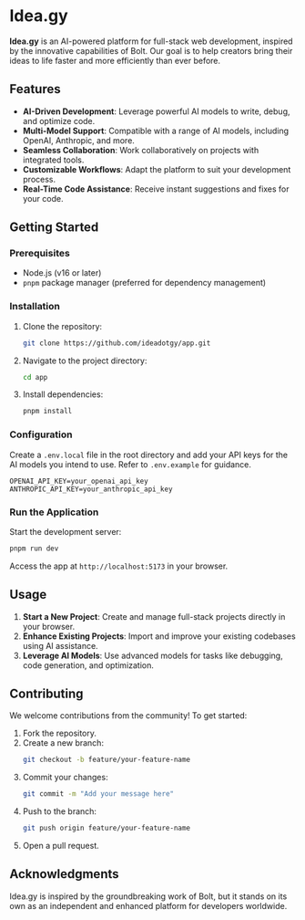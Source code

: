 # Idea.gy

**Idea.gy** is an AI-powered platform for full-stack web development, inspired by the innovative capabilities of Bolt. Our goal is to help creators bring their ideas to life faster and more efficiently than ever before.

## Features
- **AI-Driven Development**: Leverage powerful AI models to write, debug, and optimize code.
- **Multi-Model Support**: Compatible with a range of AI models, including OpenAI, Anthropic, and more.
- **Seamless Collaboration**: Work collaboratively on projects with integrated tools.
- **Customizable Workflows**: Adapt the platform to suit your development process.
- **Real-Time Code Assistance**: Receive instant suggestions and fixes for your code.

## Getting Started

### Prerequisites
- Node.js (v16 or later)
- `pnpm` package manager (preferred for dependency management)

### Installation
1. Clone the repository:
   ```bash
   git clone https://github.com/ideadotgy/app.git
   ```
2. Navigate to the project directory:
   ```bash
   cd app
   ```
3. Install dependencies:
   ```bash
   pnpm install
   ```

### Configuration
Create a `.env.local` file in the root directory and add your API keys for the AI models you intend to use. Refer to `.env.example` for guidance.

```env
OPENAI_API_KEY=your_openai_api_key
ANTHROPIC_API_KEY=your_anthropic_api_key
```

### Run the Application
Start the development server:
```bash
pnpm run dev
```
Access the app at `http://localhost:5173` in your browser.

## Usage
1. **Start a New Project**: Create and manage full-stack projects directly in your browser.
2. **Enhance Existing Projects**: Import and improve your existing codebases using AI assistance.
3. **Leverage AI Models**: Use advanced models for tasks like debugging, code generation, and optimization.

## Contributing
We welcome contributions from the community! To get started:
1. Fork the repository.
2. Create a new branch:
   ```bash
   git checkout -b feature/your-feature-name
   ```
3. Commit your changes:
   ```bash
   git commit -m "Add your message here"
   ```
4. Push to the branch:
   ```bash
   git push origin feature/your-feature-name
   ```
5. Open a pull request.

## Acknowledgments
Idea.gy is inspired by the groundbreaking work of Bolt, but it stands on its own as an independent and enhanced platform for developers worldwide.
